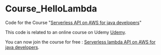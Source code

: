 # Course_HelloLambda
Code for the Course "[Serverless API on AWS  for java developers](https://www.udemy.com/serverless-api-aws-lambda-for-java-developers/?couponCode=GETINFIRST)"

This code is related to an online course on Udemy [Udemy](https://www.udemy.com/user/dries-horions/).

You can now join the course for free :   [Serverless lambda API on AWS for java developers](https://www.udemy.com/serverless-api-aws-lambda-for-java-developers/?couponCode=GETINFIRST).

